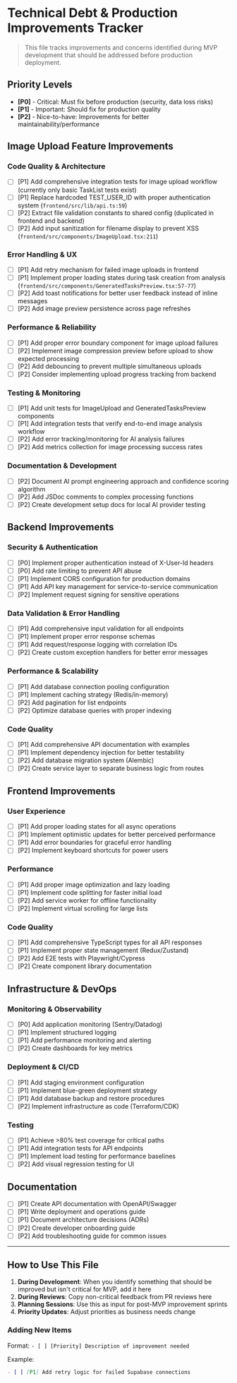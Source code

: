 # Technical Debt & Production Improvements Tracker

> This file tracks improvements and concerns identified during MVP development that should be addressed before production deployment.

## Priority Levels
- **[P0]** - Critical: Must fix before production (security, data loss risks)
- **[P1]** - Important: Should fix for production quality
- **[P2]** - Nice-to-have: Improvements for better maintainability/performance

## Image Upload Feature Improvements

### Code Quality & Architecture
- [ ] [P1] Add comprehensive integration tests for image upload workflow (currently only basic TaskList tests exist)
- [ ] [P1] Replace hardcoded TEST_USER_ID with proper authentication system (`frontend/src/lib/api.ts:59`)
- [ ] [P2] Extract file validation constants to shared config (duplicated in frontend and backend)
- [ ] [P2] Add input sanitization for filename display to prevent XSS (`frontend/src/components/ImageUpload.tsx:211`)

### Error Handling & UX
- [ ] [P1] Add retry mechanism for failed image uploads in frontend
- [ ] [P1] Implement proper loading states during task creation from analysis (`frontend/src/components/GeneratedTasksPreview.tsx:57-77`)
- [ ] [P2] Add toast notifications for better user feedback instead of inline messages
- [ ] [P2] Add image preview persistence across page refreshes

### Performance & Reliability  
- [ ] [P1] Add proper error boundary component for image upload failures
- [ ] [P2] Implement image compression preview before upload to show expected processing
- [ ] [P2] Add debouncing to prevent multiple simultaneous uploads
- [ ] [P2] Consider implementing upload progress tracking from backend

### Testing & Monitoring
- [ ] [P1] Add unit tests for ImageUpload and GeneratedTasksPreview components
- [ ] [P1] Add integration tests that verify end-to-end image analysis workflow
- [ ] [P2] Add error tracking/monitoring for AI analysis failures
- [ ] [P2] Add metrics collection for image processing success rates

### Documentation & Development
- [ ] [P2] Document AI prompt engineering approach and confidence scoring algorithm
- [ ] [P2] Add JSDoc comments to complex processing functions
- [ ] [P2] Create development setup docs for local AI provider testing

## Backend Improvements

### Security & Authentication
- [ ] [P0] Implement proper authentication instead of X-User-Id headers
- [ ] [P0] Add rate limiting to prevent API abuse
- [ ] [P1] Implement CORS configuration for production domains
- [ ] [P1] Add API key management for service-to-service communication
- [ ] [P2] Implement request signing for sensitive operations

### Data Validation & Error Handling
- [ ] [P1] Add comprehensive input validation for all endpoints
- [ ] [P1] Implement proper error response schemas
- [ ] [P1] Add request/response logging with correlation IDs
- [ ] [P2] Create custom exception handlers for better error messages

### Performance & Scalability
- [ ] [P1] Add database connection pooling configuration
- [ ] [P1] Implement caching strategy (Redis/in-memory)
- [ ] [P2] Add pagination for list endpoints
- [ ] [P2] Optimize database queries with proper indexing

### Code Quality
- [ ] [P1] Add comprehensive API documentation with examples
- [ ] [P1] Implement dependency injection for better testability
- [ ] [P2] Add database migration system (Alembic)
- [ ] [P2] Create service layer to separate business logic from routes

## Frontend Improvements

### User Experience
- [ ] [P1] Add proper loading states for all async operations
- [ ] [P1] Implement optimistic updates for better perceived performance
- [ ] [P1] Add error boundaries for graceful error handling
- [ ] [P2] Implement keyboard shortcuts for power users

### Performance
- [ ] [P1] Add proper image optimization and lazy loading
- [ ] [P1] Implement code splitting for faster initial load
- [ ] [P2] Add service worker for offline functionality
- [ ] [P2] Implement virtual scrolling for large lists

### Code Quality
- [ ] [P1] Add comprehensive TypeScript types for all API responses
- [ ] [P1] Implement proper state management (Redux/Zustand)
- [ ] [P2] Add E2E tests with Playwright/Cypress
- [ ] [P2] Create component library documentation

## Infrastructure & DevOps

### Monitoring & Observability
- [ ] [P0] Add application monitoring (Sentry/Datadog)
- [ ] [P1] Implement structured logging
- [ ] [P1] Add performance monitoring and alerting
- [ ] [P2] Create dashboards for key metrics

### Deployment & CI/CD
- [ ] [P1] Add staging environment configuration
- [ ] [P1] Implement blue-green deployment strategy
- [ ] [P1] Add database backup and restore procedures
- [ ] [P2] Implement infrastructure as code (Terraform/CDK)

### Testing
- [ ] [P1] Achieve >80% test coverage for critical paths
- [ ] [P1] Add integration tests for API endpoints
- [ ] [P1] Implement load testing for performance baselines
- [ ] [P2] Add visual regression testing for UI

## Documentation

- [ ] [P1] Create API documentation with OpenAPI/Swagger
- [ ] [P1] Write deployment and operations guide
- [ ] [P1] Document architecture decisions (ADRs)
- [ ] [P2] Create developer onboarding guide
- [ ] [P2] Add troubleshooting guide for common issues

---

## How to Use This File

1. **During Development**: When you identify something that should be improved but isn't critical for MVP, add it here
2. **During Reviews**: Copy non-critical feedback from PR reviews here
3. **Planning Sessions**: Use this as input for post-MVP improvement sprints
4. **Priority Updates**: Adjust priorities as business needs change

### Adding New Items

Format: `- [ ] [Priority] Description of improvement needed`

Example:
```markdown
- [ ] [P1] Add retry logic for failed Supabase connections
```
